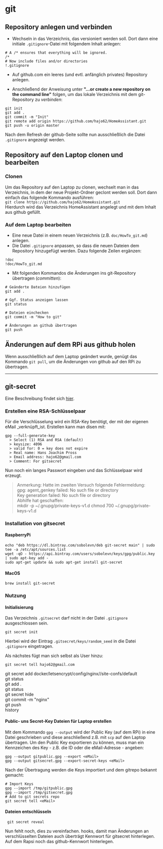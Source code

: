 # git

## Repository anlegen und verbinden

* Wechseln in das Verzeichnis, das versioniert werden soll. Dort dann eine initiale `.gitignore`-Datei mit folgendem Inhalt anlegen:  

```
# A /* ensures that everything will be ignored.
/*  
# Now include files and/or directories
!.gitignore
```

* Auf github.com ein leeres (und evtl. anfänglich privates) Repository anlegen.  

* Anschließend der Anweisung unter **"…or create a new repository on the command line"** folgen, um das lokale Verzeichnis mit dem git-Repository zu _verbinden_:  

```
git init
git add .
git commit -m "Init"
git remote add origin https://github.com/hajo62/HomeAssistant.git
git push -u origin master
```

Nach dem Refresh der github-Seite sollte nun ausschließlich die Datei `.gitignore` angezeigt werden.  

## Repository auf den Laptop clonen und bearbeiten

### Clonen

Um das Repository auf den Laptop zu clonen, wechselt man in das Verzeichnis, in dem der neue Projekt-Ordner geclont werden soll. Dort dann einfach das folgende Kommando ausführen:  
`git clone https://github.com/hajo62/HomeAssistant.git`  
Hierdurch wird das Verzeichnis HomeAssistant angelegt und mit dem Inhalt aus github gefüllt.  

### Auf dem Laptop bearbeiten

* Eine neue Datei in einem neuen Verzeichnis (z.B. `doc/HowTo_git.md`) anlegen.  
*  Die Datei `.gitignore` anpassen, so dass die neuen Dateien dem Repository hinzugefügt werden. Dazu folgende Zeilen ergänzen:  

```
!doc
!doc/HowTo_git.md
```

* Mit folgenden Kommandos die Änderungen ins git-Repository übertragen (_committen_):

```
# Geänderte Dateien hinzufügen
git add .

# Ggf. Status anzeigen lassen
git status

# Dateien einchecken
git commit -m "How to git"

# Änderungen an github übertragen
git push
```

## Änderungen auf dem RPi aus github holen

Wenn ausschließlich auf dem Laptop geändert wurde, genügt das Kommando `git pull`, um die Änderungen von github auf den RPi zu übertragen.

---

## git-secret

Eine Beschreibung findet sich [hier](https://git-secret.io/installation). 

### Erstellen eine RSA-Schlüsselpaar

Für die Verschlüsselung wird ein RSA-Key benötigt, der mit der eigenen eMail _verknüpft_ist. Erstellen kann man disen mit:

```
gpg --full-generate-key
  > Select (1) RSA and RSA (default)
  > keysize: 4096
  > valid for: 0 = key does not expire
  > Real name: Hans Joachim Pross
  > Email address: hajo62@gmail.com
  > Comment: For gitsecret 
```

Nun noch ein langes Passwort eingeben und das Schlüsselpaar wird erzeugt.

> Anmerkung: Hatte im zweiten Versuch folgende Fehlermeldung:  
gpg: agent_genkey failed: No such file or directory  
Key generation failed: No such file or directory  
Abhilfe hat geschaffen:  
mkdir -p ~/.gnupg/private-keys-v1.d
chmod 700 ~/.gnupg/private-keys-v1.d

### Installation von gitsecret
#### RaspberryPi

```
echo "deb https://dl.bintray.com/sobolevn/deb git-secret main" | sudo tee -a /etc/apt/sources.list
wget -qO - https://api.bintray.com/users/sobolevn/keys/gpg/public.key | sudo apt-key add -
sudo apt-get update && sudo apt-get install git-secret
```

#### MacOS

```
brew install git-secret
```

### Nutzung

#### Initialisierung

Das Verzeichnis `.gitsecret` darf nicht in der Datei `.gitignore` ausgeschlossen sein.  

```
git secret init
```
Hierbei wird der Eintrag `.gitsecret/keys/random_seed` in die Datei `.gitignore` eingetragen.  

Als nächstes fügt man sich selbst als User hinzu:

```
git secret tell hajo62@gmail.com
```

git secret add  docker/letsencrypt/config/nginx//site-confs/default  
git status  
git add .  
git status  
git secret hide  
git commit -m "nginx"  
git push  
history  

#### Public- uns Secret-Key Dateien für Laptop erstellen

Mit dem Kommando `gpg --output` wird der Public Key (auf dem RPi) in eine Datei geschrieben und diese anschließend z.B. mit `scp` auf den Laptop übertragen. Um den Public Key exportieren zu können, muss man ein Kennzeichen des Key - z.B. die ID oder die eMail-Adresse - angeben:  
```
gpg --output gitpublic.gpg --export <eMail>
gpg --output gitsecret.gpg --export-secret-keys <eMail>
```

Nach der Übertragung werden die Keys importiert und dem gitrepo bekannt gemacht:  
```
# Import Keys
gpg --import /tmp/gitpublic.gpg
gpg --import /tmp/gitsecret.gpg
# Add to git secrets repo
git secret tell <eMail>
```

#### Dateien entschlüsseln

```
 git secret reveal
```

Nun fehlt noch, dies zu vereinfachen.
hooks, damit man Änderungen an verschlüsselten Dateien auch überträgt
Kennwort für gitsecret hinterlegen.
Auf dem Rapsi noch das github-Kennwort hinterlegen.
